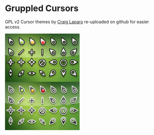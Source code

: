 # Gruppled Cursors

GPL v2 Cursor themes by [Craig Laparo](https://www.gnome-look.org/u/gruppler) re-uploaded on github for easier access.

![preview](./preview.png)
